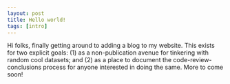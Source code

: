 ```yaml
---
layout: post
title: Hello world!
tags: [intro]
---
```


Hi folks, finally getting around to adding a blog to my website. This exists for two explicit goals: (1) as a non-publication avenue for tinkering with random cool datasets; and (2) as a place to document the code-review-conclusions process for anyone interested in doing the same. More to come soon!
